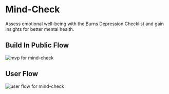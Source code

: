 # Mind-Check

Assess emotional well-being with the Burns Depression Checklist and gain insights for better mental health.

## Build In Public Flow

![mvp for mind-check](https://github.com/kunalkeshan/Mind-Check/assets/68579547/bce40cb4-af61-4670-a2eb-fcc6d53d1e04)

## User Flow

![user flow for mind-check](https://github.com/kunalkeshan/Mind-Check/assets/68579547/9a5ed71b-f3ca-4dee-bd9d-fdf1cc14e5fb)


